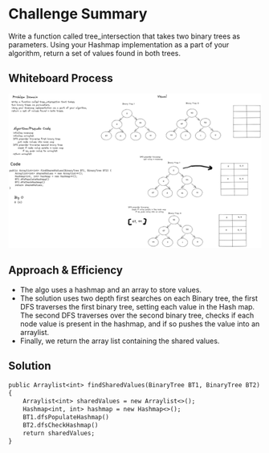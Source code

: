 # Challenge Summary
Write a function called tree_intersection that takes two binary trees as parameters.
Using your Hashmap implementation as a part of your algorithm, return a set of values found in both trees.

## Whiteboard Process
![image](../code-challenge-whiteboards/code-challenge-32.png)

## Approach & Efficiency
- The algo uses a hashmap and an array to store values.
- The solution uses two depth first searches on each Binary tree, the first DFS traverses the first binary tree, setting each value in the Hash map. The second DFS traverses over the second binary tree, checks if each node value is present in the hashmap, and if so pushes the value into an arraylist.
- Finally, we return the array list containing the shared values.
 
## Solution
```     
public Arraylist<int> findSharedValues(BinaryTree BT1, BinaryTree BT2) {
    Arraylist<int> sharedValues = new Arraylist<>();
    Hashmap<int, int> hashmap = new Hashmap<>();
    BT1.dfsPopulateHashmap()
    BT2.dfsCheckHashmap()
    return sharedValues;
}
```